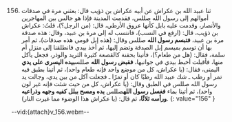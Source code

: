 156. ثنا عبيد الله بن عكراش عن أبيه عكراش بن ذؤيب قال: بعثني مرة في صدقات أموالهم إلى رسول الله صللس، فقدمت المدينة فإذا هو جالس بين المهاجرين والأنصار، وقدمت عليه بابل كأنها عروق الأرطي، قال: (من الرجل؟)، قلتُ: عكراش بن ذؤيب، قال: (ارفع في النسب)، فانتسب له إلى مرة بن عبيد، وقال: هذه صدقة مرة بن عبيد، **فتبسم رسول الله** صللس وقال: (هذه إبل قومي هذه صدقات)، ثم أمر بها أن توسم بميسم إبل الصدقة وتضم إليها، ثم أخذ بيدي فانطلقنا إلى منزل أم سلمة، فقال: (هل من طعام؟)، فأتينا بحفنة كالقصعة كثيرة الثريد والوذر، فجعل يأكل منها، فأقبلت أخبط بيدي في جوانبها، **فقبض رسول الله** صللس**بيده اليسرى على يدي** اليمنى، فقال: (يا عكراش، كل من موضع واحد فإنه طعام واحد)، ثم أتينا بطبق فيه تمر أو رطب ـ شك عبيد الله رطبًا كان أو تمرًا ـ فجعلت آكل من بين يدي، وجالت يد رسول الله صللس في الطبق وقال: (يا عكراش، كل من حيث شئت فإنه غير لون واحد)، ثم أتينا بماء **فغسل رسول الله**صللس **يده ومسح ببلل كفيه وجهه وذراعيه ورأسه ثلاثًا،** ثم قال: (يا عكراش هذا الوضوء مما غيرت النار).
{: value="156" }

--vid:{attach}v_156.webm--

